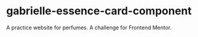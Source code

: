 # gabrielle-essence-card-component
A practice website for perfumes. A challenge for Frontend Mentor.
